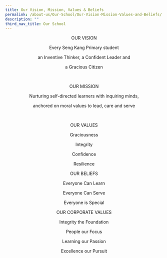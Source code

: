 ```yaml
---
title: Our Vision, Mission, Values & Beliefs
permalink: /about-us/Our-School/Our-Vision-Mission-Values-and-Beliefs/
description: ""
third_nav_title: Our School
---
```

<center>
	
OUR VISION


Every Seng Kang Primary student

an Inventive Thinker, a Confident Leader and 
	
a Gracious Citizen
	
<br>
  
OUR MISSION

Nurturing self-directed learners with inquiring minds,

anchored on moral values to lead, care and serve

  
<br>
	

OUR VALUES

Graciousness

Integrity

Confidence

Resilience


OUR BELIEFS

Everyone Can Learn

Everyone Can Serve

Everyone is Special

  
OUR CORPORATE VALUES

Integrity the Foundation

People our Focus

Learning our Passion

Excellence our Pursuit

</center>